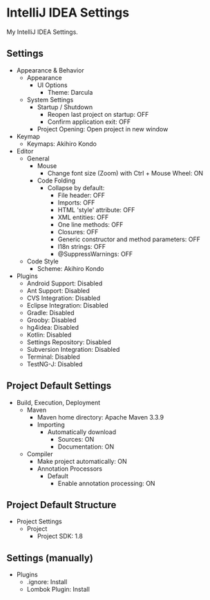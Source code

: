 IntelliJ IDEA Settings
======================

My IntelliJ IDEA Settings.  

Settings
--------

* Appearance & Behavior
    * Appearance
        * UI Options
            * Theme: Darcula
    * System Settings
        * Startup / Shutdown
            * Reopen last project on startup: OFF
            * Confirm application exit: OFF
        * Project Opening: Open project in new window
* Keymap
    * Keymaps: Akihiro Kondo
* Editor
    * General
        * Mouse
            * Change font size (Zoom) with Ctrl + Mouse Wheel: ON
        * Code Folding
            * Collapse by default:
                * File header: OFF
                * Imports: OFF
                * HTML 'style' attribute: OFF
                * XML entities: OFF
                * One line methods: OFF
                * Closures: OFF
                * Generic constructor and method parameters: OFF
                * I18n strings: OFF
                * @SuppressWarnings: OFF
    * Code Style
        * Scheme: Akihiro Kondo
* Plugins
    * Android Support: Disabled
    * Ant Support: Disabled
    * CVS Integration: Disabled
    * Eclipse Integration: Disabled
    * Gradle: Disabled
    * Grooby: Disabled
    * hg4idea: Disabled
    * Kotlin: Disabled
    * Settings Repository: Disabled
    * Subversion Integration: Disabled
    * Terminal: Disabled
    * TestNG-J: Disabled

Project Default Settings
------------------------

* Build, Execution, Deployment
    * Maven
        * Maven home directory: Apache Maven 3.3.9
        * Importing
            * Automatically download
                * Sources: ON
                * Documentation: ON
    * Compiler
        * Make project automatically: ON
        * Annotation Processors
            * Default
                * Enable annotation processing: ON

Project Default Structure
-------------------------

* Project Settings
    * Project
        * Project SDK: 1.8

Settings (manually)
-------------------

* Plugins
    * .ignore: Install
    * Lombok Plugin: Install
